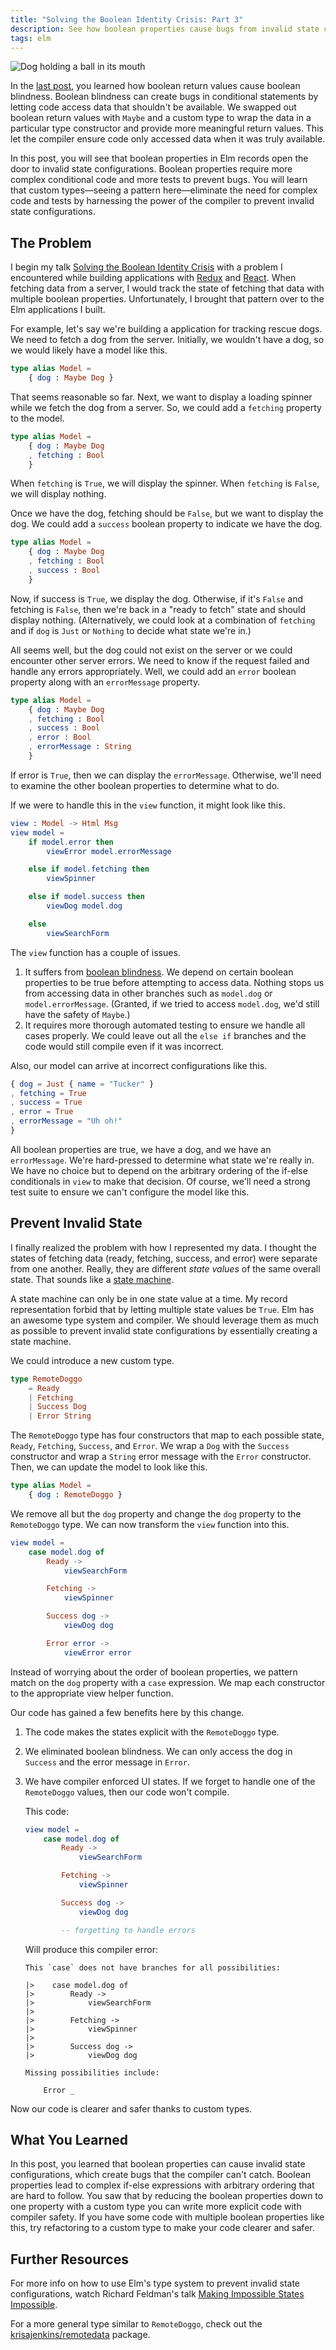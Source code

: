 ```yaml
---
title: "Solving the Boolean Identity Crisis: Part 3"
description: See how boolean properties cause bugs from invalid state configurations. Then, learn how to collapse boolean properties into a single property with a custom type.
tags: elm
---
```


![Dog holding a ball in its mouth](/img/dog-fetch.jpg)

In the [last post](/blog/2019-05-30-solving-the-boolean-identity-crisis-part-2),
you learned how boolean return values cause boolean blindness. Boolean blindness
can create bugs in conditional statements by letting code access data that
shouldn't be available. We swapped out boolean return values with `Maybe` and a
custom type to wrap the data in a particular type constructor and provide more
meaningful return values. This let the compiler ensure code only accessed data
when it was truly available.

In this post, you will see that boolean properties in Elm records open the door
to invalid state configurations. Boolean properties require more complex
conditional code and more tests to prevent bugs. You will learn that custom
types&mdash;seeing a pattern here&mdash;eliminate the need for complex code and tests
by harnessing the power of the compiler to prevent invalid state configurations.

## The Problem

I begin my talk
[Solving the Boolean Identity Crisis](https://www.youtube.com/watch?v=8Af1bh-BVY8)
with a problem I encountered while building applications with
[Redux](https://redux.js.org) and [React](https://reactjs.org).
When fetching data from a server, I would track the state of fetching that data
with multiple boolean properties. Unfortunately, I brought that pattern over to
the Elm applications I built.

For example, let's say we're building a application for tracking rescue dogs. We
need to fetch a dog from the server. Initially, we wouldn't have a dog, so we
would likely have a model like this.

```elm
type alias Model =
    { dog : Maybe Dog }
```

That seems reasonable so far. Next, we want to display a loading spinner while
we fetch the dog from a server. So, we could add a `fetching` property to the
model.

```elm
type alias Model =
    { dog : Maybe Dog
    , fetching : Bool
    }
```

When `fetching` is `True`, we will display the spinner. When `fetching` is `False`,
we will display nothing.

Once we have the dog, fetching should be `False`, but we want to display the
dog. We could add a `success` boolean property to indicate we have the dog.

```elm
type alias Model =
    { dog : Maybe Dog
    , fetching : Bool
    , success : Bool
    }
```

Now, if success is `True`, we display the dog. Otherwise, if it's `False` and
fetching is `False`, then we're back in a "ready to fetch" state and should
display nothing. (Alternatively, we could look at a combination of `fetching`
and if `dog` is `Just` or `Nothing` to decide what state we're in.)

All seems well, but the dog could not exist on the server or we could encounter
other server errors. We need to know if the request failed and handle any errors
appropriately. Well, we could add an `error` boolean property along with an
`errorMessage` property.

```elm
type alias Model =
    { dog : Maybe Dog
    , fetching : Bool
    , success : Bool
    , error : Bool
    , errorMessage : String
    }
```

If error is `True`, then we can display the `errorMessage`. Otherwise, we'll need to
examine the other boolean properties to determine what to do.

If we were to handle this in the `view` function, it might look like this.

```elm
view : Model -> Html Msg
view model =
    if model.error then
        viewError model.errorMessage

    else if model.fetching then
        viewSpinner

    else if model.success then
        viewDog model.dog

    else
        viewSearchForm
```

The `view` function has a couple of issues.

1. It suffers from
   [boolean blindness](/blog/2019-05-30-solving-the-boolean-identity-crisis-part-2).
   We depend on certain boolean properties to be true before attempting to
   access data. Nothing stops us from accessing data in other branches such as
   `model.dog` or `model.errorMessage`. (Granted, if we tried to access
   `model.dog`, we'd still have the safety of `Maybe`.)
2. It requires more thorough automated testing to ensure we handle all cases
   properly. We could leave out all the `else if` branches and the code would
   still compile even if it was incorrect.

Also, our model can arrive at incorrect configurations like this.

```elm
{ dog = Just { name = "Tucker" }
, fetching = True
, success = True
, error = True
, errorMessage = "Uh oh!"
}
```

All boolean properties are true, we have a dog, and we have an `errorMessage`.
We're hard-pressed to determine what state we're really in. We have no choice
but to depend on the arbitrary ordering of the if-else conditionals in `view` to
make that decision. Of course, we'll need a strong test suite to ensure we can't
configure the model like this.

## Prevent Invalid State

I finally realized the problem with how I represented my data. I thought the
states of fetching data (ready, fetching, success, and error) were separate from
one another. Really, they are different _state values_ of the same overall
state. That sounds like a
[state machine](https://en.wikipedia.org/wiki/Finite-state_machine).

A state machine can only be in one state value at a time. My record
representation forbid that by letting multiple state values be `True`. Elm
has an awesome type system and compiler. We should leverage them as much as
possible to prevent invalid state configurations by essentially creating a
state machine. 

We could introduce a new custom type.

```elm
type RemoteDoggo
    = Ready
    | Fetching
    | Success Dog
    | Error String
```

The `RemoteDoggo` type has four constructors that map to each possible state,
`Ready`, `Fetching`, `Success`, and `Error`. We wrap a `Dog` with the `Success`
constructor and wrap a `String` error message with the `Error` constructor.
Then, we can update the model to look like this.

```elm
type alias Model =
    { dog : RemoteDoggo }
```

We remove all but the `dog` property and change the `dog` property to the
`RemoteDoggo` type. We can now transform the `view` function into this.

```elm
view model =
    case model.dog of
        Ready ->
            viewSearchForm

        Fetching ->
            viewSpinner

        Success dog ->
            viewDog dog

        Error error ->
            viewError error
```

Instead of worrying about the order of boolean properties, we pattern match on
the `dog` property with a `case` expression. We map each constructor to the
appropriate view helper function.

Our code has gained a few benefits here by this change.

1. The code makes the states explicit with the `RemoteDoggo` type.
2. We eliminated boolean blindness. We can only access the dog in `Success` and 
   the error message in `Error`.
3. We have compiler enforced UI states. If we forget to handle one of the
   `RemoteDoggo` values, then our code won't compile.

   This code:

     ```elm
     view model =
         case model.dog of
             Ready ->
                 viewSearchForm

             Fetching ->
                 viewSpinner

             Success dog ->
                 viewDog dog

             -- forgetting to handle errors
     ```

   Will produce this compiler error:

     ```plaintext
     This `case` does not have branches for all possibilities:
     
     |>    case model.dog of
     |>        Ready ->
     |>            viewSearchForm
     |>
     |>        Fetching ->
     |>            viewSpinner
     |>
     |>        Success dog ->
     |>            viewDog dog
     
     Missing possibilities include:
     
         Error _
     ```

Now our code is clearer and safer thanks to custom types.

## What You Learned

In this post, you learned that boolean properties can cause invalid state
configurations, which create bugs that the compiler can't catch. Boolean
properties lead to complex if-else expressions with arbitrary ordering that are
hard to follow. You saw that by reducing the boolean properties down to one
property with a custom type you can write more explicit code with compiler
safety. If you have some code with multiple boolean properties like this, try
refactoring to a custom type to make your code clearer and safer.

## Further Resources

For more info on how to use Elm's type system to prevent invalid state
configurations, watch Richard Feldman's talk [Making Impossible States
Impossible](https://www.youtube.com/watch?v=IcgmSRJHu_8).

For a more general type similar to `RemoteDoggo`, check out the
[krisajenkins/remotedata](https://package.elm-lang.org/packages/krisajenkins/remotedata/latest)
package.
